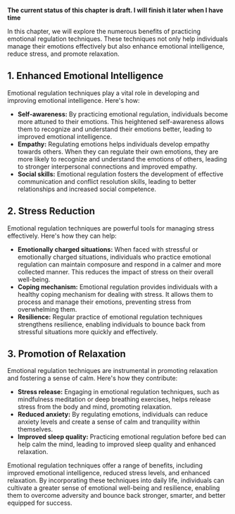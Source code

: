 **The current status of this chapter is draft. I will finish it later when I have time**

In this chapter, we will explore the numerous benefits of practicing emotional regulation techniques. These techniques not only help individuals manage their emotions effectively but also enhance emotional intelligence, reduce stress, and promote relaxation.

**1. Enhanced Emotional Intelligence**
--------------------------------------

Emotional regulation techniques play a vital role in developing and improving emotional intelligence. Here's how:

* **Self-awareness:** By practicing emotional regulation, individuals become more attuned to their emotions. This heightened self-awareness allows them to recognize and understand their emotions better, leading to improved emotional intelligence.
* **Empathy:** Regulating emotions helps individuals develop empathy towards others. When they can regulate their own emotions, they are more likely to recognize and understand the emotions of others, leading to stronger interpersonal connections and improved empathy.
* **Social skills:** Emotional regulation fosters the development of effective communication and conflict resolution skills, leading to better relationships and increased social competence.

**2. Stress Reduction**
-----------------------

Emotional regulation techniques are powerful tools for managing stress effectively. Here's how they can help:

* **Emotionally charged situations:** When faced with stressful or emotionally charged situations, individuals who practice emotional regulation can maintain composure and respond in a calmer and more collected manner. This reduces the impact of stress on their overall well-being.
* **Coping mechanism:** Emotional regulation provides individuals with a healthy coping mechanism for dealing with stress. It allows them to process and manage their emotions, preventing stress from overwhelming them.
* **Resilience:** Regular practice of emotional regulation techniques strengthens resilience, enabling individuals to bounce back from stressful situations more quickly and effectively.

**3. Promotion of Relaxation**
------------------------------

Emotional regulation techniques are instrumental in promoting relaxation and fostering a sense of calm. Here's how they contribute:

* **Stress release:** Engaging in emotional regulation techniques, such as mindfulness meditation or deep breathing exercises, helps release stress from the body and mind, promoting relaxation.
* **Reduced anxiety:** By regulating emotions, individuals can reduce anxiety levels and create a sense of calm and tranquility within themselves.
* **Improved sleep quality:** Practicing emotional regulation before bed can help calm the mind, leading to improved sleep quality and enhanced relaxation.

Emotional regulation techniques offer a range of benefits, including improved emotional intelligence, reduced stress levels, and enhanced relaxation. By incorporating these techniques into daily life, individuals can cultivate a greater sense of emotional well-being and resilience, enabling them to overcome adversity and bounce back stronger, smarter, and better equipped for success.
